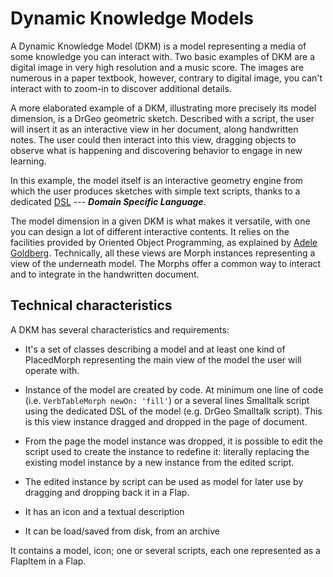 # Dynamic Knowledge Models

A Dynamic Knowledge Model (DKM) is a model representing a media of some knowledge you can interact with. Two basic examples of DKM are a digital image in very high resolution and a music score. The images are numerous in a paper textbook, however, contrary to digital image, you can't interact with to zoom-in to discover additional details.

A more elaborated example of a DKM, illustrating more precisely its model dimension, is a DrGeo geometric sketch. Described with a script, the user will insert it as an interactive view in her document, along handwritten notes. The user could then interact into this view, dragging objects to observe what is happening and discovering behavior to engage in new learning.

In this example, the model itself is an interactive geometry engine from which the user produces sketches with simple text scripts, thanks to a dedicated [DSL](https://www.sciencedirect.com/topics/computer-science/domain-specific-language) --- ***Domain Specific Language***.

The model dimension in a given DKM is what makes it versatile, with one you can design a lot of different interactive contents. It relies on the facilities provided by Oriented Object Programming, as explained by [Adele Goldberg](https://youtu.be/IGNiH85PLVg?si=HpbUQNGj1SU6rfwj&t=860).
Technically, all these views are Morph instances representing a view of the underneath model. The Morphs offer a common way to interact and to integrate in the handwritten document.


## Technical characteristics

A DKM has several characteristics and  requirements:

* It's a set of classes describing a model and at least one kind of PlacedMorph representing the main view of the model the user will operate with.

* Instance of the model are created by code. At minimum one line of code (i.e. `VerbTableMorph newOn: 'fill'`) or a several lines Smalltalk script using the dedicated DSL of the model (e.g. DrGeo Smalltalk script). This is this view instance dragged and dropped in the page of document.

* From the page the model instance was dropped, it is possible to edit the script used to create the instance to redefine it: literally replacing the existing model instance by a new instance from the edited script.

* The edited instance by script can be used as model for later use by dragging and dropping back it in a Flap.

* It has an icon and a textual description

* It can be load/saved from disk, from an archive

It contains a model, icon; one or several scripts, each one represented as a FlapItem in a Flap.
